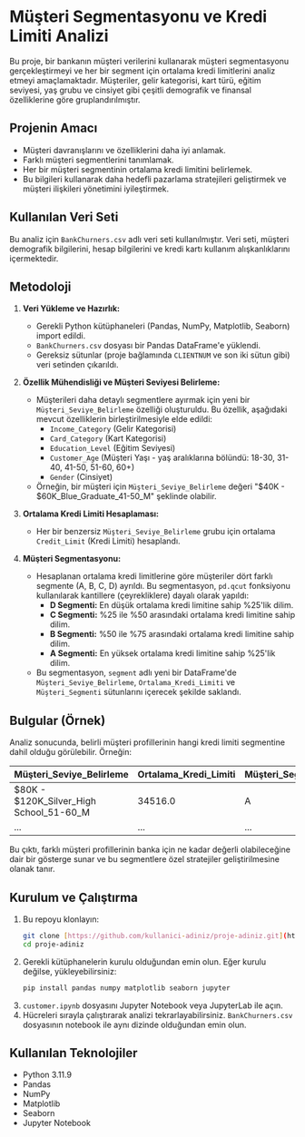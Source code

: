 # Müşteri Segmentasyonu ve Kredi Limiti Analizi 

Bu proje, bir bankanın müşteri verilerini kullanarak müşteri segmentasyonu gerçekleştirmeyi ve her bir segment için ortalama kredi limitlerini analiz etmeyi amaçlamaktadır. Müşteriler, gelir kategorisi, kart türü, eğitim seviyesi, yaş grubu ve cinsiyet gibi çeşitli demografik ve finansal özelliklerine göre gruplandırılmıştır.

## Projenin Amacı

- Müşteri davranışlarını ve özelliklerini daha iyi anlamak.
- Farklı müşteri segmentlerini tanımlamak.
- Her bir müşteri segmentinin ortalama kredi limitini belirlemek.
- Bu bilgileri kullanarak daha hedefli pazarlama stratejileri geliştirmek ve müşteri ilişkileri yönetimini iyileştirmek.

## Kullanılan Veri Seti

Bu analiz için `BankChurners.csv` adlı veri seti kullanılmıştır. Veri seti, müşteri demografik bilgilerini, hesap bilgilerini ve kredi kartı kullanım alışkanlıklarını içermektedir.

## Metodoloji

1.  **Veri Yükleme ve Hazırlık:**
    * Gerekli Python kütüphaneleri (Pandas, NumPy, Matplotlib, Seaborn) import edildi.
    * `BankChurners.csv` dosyası bir Pandas DataFrame'e yüklendi.
    * Gereksiz sütunlar (proje bağlamında `CLIENTNUM` ve son iki sütun gibi) veri setinden çıkarıldı.

2.  **Özellik Mühendisliği ve Müşteri Seviyesi Belirleme:**
    * Müşterileri daha detaylı segmentlere ayırmak için yeni bir `Müşteri_Seviye_Belirleme` özelliği oluşturuldu. Bu özellik, aşağıdaki mevcut özelliklerin birleştirilmesiyle elde edildi:
        * `Income_Category` (Gelir Kategorisi)
        * `Card_Category` (Kart Kategorisi)
        * `Education_Level` (Eğitim Seviyesi)
        * `Customer_Age` (Müşteri Yaşı - yaş aralıklarına bölündü: 18-30, 31-40, 41-50, 51-60, 60+)
        * `Gender` (Cinsiyet)
    * Örneğin, bir müşteri için `Müşteri_Seviye_Belirleme` değeri "$40K - $60K_Blue_Graduate_41-50_M" şeklinde olabilir.

3.  **Ortalama Kredi Limiti Hesaplaması:**
    * Her bir benzersiz `Müşteri_Seviye_Belirleme` grubu için ortalama `Credit_Limit` (Kredi Limiti) hesaplandı.

4.  **Müşteri Segmentasyonu:**
    * Hesaplanan ortalama kredi limitlerine göre müşteriler dört farklı segmente (A, B, C, D) ayrıldı. Bu segmentasyon, `pd.qcut` fonksiyonu kullanılarak kantillere (çeyrekliklere) dayalı olarak yapıldı:
        * **D Segmenti:** En düşük ortalama kredi limitine sahip %25'lik dilim.
        * **C Segmenti:** %25 ile %50 arasındaki ortalama kredi limitine sahip dilim.
        * **B Segmenti:** %50 ile %75 arasındaki ortalama kredi limitine sahip dilim.
        * **A Segmenti:** En yüksek ortalama kredi limitine sahip %25'lik dilim.
    * Bu segmentasyon, `segment` adlı yeni bir DataFrame'de `Müşteri_Seviye_Belirleme`, `Ortalama_Kredi_Limiti` ve `Müşteri_Segmenti` sütunlarını içerecek şekilde saklandı.

## Bulgular (Örnek)

Analiz sonucunda, belirli müşteri profillerinin hangi kredi limiti segmentine dahil olduğu görülebilir. Örneğin:

| Müşteri\_Seviye\_Belirleme             | Ortalama\_Kredi\_Limiti | Müşteri\_Segmenti |
| :------------------------------------- | :---------------------- | :---------------- |
| $80K - $120K\_Silver\_High School\_51-60\_M | 34516.0                 | A                 |
| ...                                    | ...                     | ...               |

Bu çıktı, farklı müşteri profillerinin banka için ne kadar değerli olabileceğine dair bir gösterge sunar ve bu segmentlere özel stratejiler geliştirilmesine olanak tanır.

## Kurulum ve Çalıştırma

1.  Bu repoyu klonlayın:
    ```bash
    git clone [https://github.com/kullanici-adiniz/proje-adiniz.git](https://github.com/kullanici-adiniz/proje-adiniz.git)
    cd proje-adiniz
    ```
2.  Gerekli kütüphanelerin kurulu olduğundan emin olun. Eğer kurulu değilse, yükleyebilirsiniz:
    ```bash
    pip install pandas numpy matplotlib seaborn jupyter
    ```
3.  `customer.ipynb` dosyasını Jupyter Notebook veya JupyterLab ile açın.
4.  Hücreleri sırayla çalıştırarak analizi tekrarlayabilirsiniz. `BankChurners.csv` dosyasının notebook ile aynı dizinde olduğundan emin olun.

## Kullanılan Teknolojiler

* Python 3.11.9
* Pandas
* NumPy
* Matplotlib
* Seaborn
* Jupyter Notebook
